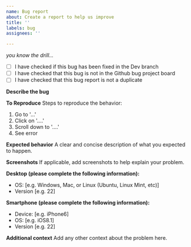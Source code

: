```yaml
---
name: Bug report
about: Create a report to help us improve
title: ''
labels: bug
assignees: ''

---
```


*you know the drill...*

- [ ] I have checked if this bug has been fixed in the Dev branch
- [ ] I have checked that this bug is not in the Github bug project board
- [ ] I have checked that this bug report is not a duplicate

**Describe the bug**

**To Reproduce**
Steps to reproduce the behavior:
1. Go to '...'
2. Click on '....'
3. Scroll down to '....'
4. See error

**Expected behavior**
A clear and concise description of what you expected to happen.

**Screenshots**
If applicable, add screenshots to help explain your problem.

**Desktop (please complete the following information):**
 - OS: [e.g. Windows, Mac, or Linux (Ubuntu, Linux Mint, etc)]
 - Version [e.g. 22]

**Smartphone (please complete the following information):**
 - Device: [e.g. iPhone6]
 - OS: [e.g. iOS8.1]
 - Version [e.g. 22]

**Additional context**
Add any other context about the problem here.
